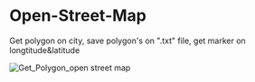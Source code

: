 # Open-Street-Map
Get polygon on city, save polygon's on ".txt" file, get marker on longtitude&amp;latitude


![Get_Polygon_open street map](https://user-images.githubusercontent.com/81510033/151657582-fa58c97b-ee8c-4159-81cf-3ab1c327eb3c.JPG)
